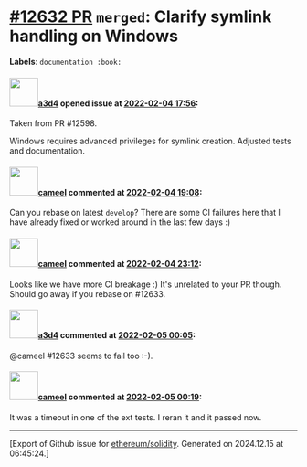 # [\#12632 PR](https://github.com/ethereum/solidity/pull/12632) `merged`: Clarify symlink handling on Windows
**Labels**: `documentation :book:`


#### <img src="https://avatars.githubusercontent.com/u/60588784?v=4" width="50">[a3d4](https://github.com/a3d4) opened issue at [2022-02-04 17:56](https://github.com/ethereum/solidity/pull/12632):

Taken from PR #12598.

Windows requires advanced privileges for symlink creation. Adjusted tests and documentation.


#### <img src="https://avatars.githubusercontent.com/u/137030?v=4" width="50">[cameel](https://github.com/cameel) commented at [2022-02-04 19:08](https://github.com/ethereum/solidity/pull/12632#issuecomment-1030271770):

Can you rebase on latest `develop`? There are some CI failures here that I have already fixed or worked around in the last few days :)

#### <img src="https://avatars.githubusercontent.com/u/137030?v=4" width="50">[cameel](https://github.com/cameel) commented at [2022-02-04 23:12](https://github.com/ethereum/solidity/pull/12632#issuecomment-1030420856):

Looks like we have more CI breakage :) It's unrelated to your PR though. Should go away if you rebase on #12633.

#### <img src="https://avatars.githubusercontent.com/u/60588784?v=4" width="50">[a3d4](https://github.com/a3d4) commented at [2022-02-05 00:05](https://github.com/ethereum/solidity/pull/12632#issuecomment-1030448896):

@cameel  #12633 seems to fail too :-).

#### <img src="https://avatars.githubusercontent.com/u/137030?v=4" width="50">[cameel](https://github.com/cameel) commented at [2022-02-05 00:19](https://github.com/ethereum/solidity/pull/12632#issuecomment-1030457734):

It was a timeout in one of the ext tests. I reran it and it passed now.


-------------------------------------------------------------------------------



[Export of Github issue for [ethereum/solidity](https://github.com/ethereum/solidity). Generated on 2024.12.15 at 06:45:24.]
